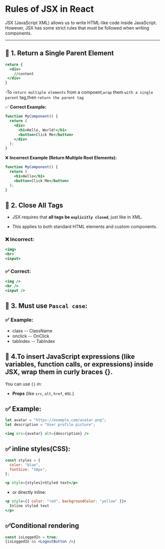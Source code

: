 # Rules of JSX in React

JSX (JavaScript XML) allows us to write HTML-like code inside JavaScript. However, JSX has some strict rules that must be followed when writing components.

---

## 🧠 1. Return a Single Parent Element

```jsx
return {
  <div>
    //content
 </div>
}

```
-To `return multiple elements` from a compoent,`wrap` them `with a single parent` tag,then `return the parent tag`

✅ **Correct Example:**

```jsx
function MyComponent() {
  return (
    <div>
      <h1>Hello, World!</h1>
      <button>Click Me</button>
    </div>
  );
}

```
❌ **Incorrect Example (Return Multiple Root Elements):**

```jsx
function MyComponent() {
  return (
    <h1>Hello</h1>
    <button>Click Me</button>
  );
}
```
## 🧠 2. Close All Tags

- JSX requires that **all tags be `explicitly closed`**, just like in XML.

- This applies to both standard HTML elements and custom components.

### ❌ Incorrect:

```jsx
<img>
<br>
<input>
```

### ✅ Correct:
```jsx
<img />
<br />
<input />
```

## 🧠 3. Must use `Pascal case`:
### ✅ Example:
- class -- ClassName
- onclick -- OnClick
- tabIndex -- TabIndex

## 🧠 4.To insert JavaScript expressions (like variables, function calls, or expressions) inside JSX, wrap them in curly braces {}.
You can use `{}` in:
- **Props** (like `src`, `alt`, `href`, etc.)
## ✅ Example:
```jsx
let avatar = "https://example.com/avatar.png";
let description = "User profile picture";

<img src={avatar} alt={description} />

```
## ✅ inline styles(CSS):
```jsx
const styles = {
  color: "blue",
  fontSize: "18px",
};

<p style={styles}>Styled text</p>
```
- or directly inline:
```jsx
<p style={{ color: "red", backgroundColor: "yellow" }}>
  Inline styled text
</p>
```
## ✅Conditional rendering
```jsx
const isLoggedIn = true;
{isLoggedIn && <LogoutButton />}
```




